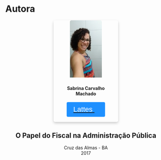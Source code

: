 
# Autora

<style>

.card {
  box-shadow: 0 4px 8px 0 rgba(0,0,0,0.2);
  transition: 0.3s;
  width: 40%;
  border-radius: 5px;
}

.card:hover {
  box-shadow: 0 8px 16px 0 rgba(0,0,0,0.2);
}

img {
  border-radius: 5px 5px 0 0;
}

.container {
  padding: 2px 16px;
}

.button {
  border-radius: 4px;
  background-color: #1E90FF;
  border: none;
  color: #FFFFFF;
  text-align: center;
  font-size: 22px;
  padding: 10px;
  width: 120px;
  transition: all 0.5s;
  cursor: pointer;
  margin: 0px;
}

.button span {
  cursor: pointer;
  position: 100%;
  transition: 0.5s;
}

.button span:after {
  content: '\00bb';
  position: 100%;
  opacity: 0;
  top: 0;
  right: 0px;
  transition: 0.5s;
}

.button:hover span {
  padding-right: 0px;
}

.button:hover span:after {
  opacity: 1;
  right: 0;
}


</style>

<center> 
<div class="card">
	<center> 
  <img src="../imagens/sabrina.gif" alt="Avatar" style="width:50%">
    </center>
  <div class="container">
    <h4 align="center"><b>Sabrina Carvalho Machado</b></h4> 
    <p><button class="button"><a href="http://lattes.cnpq.br/5211879709536511" target="_blank"><span style="color:#FFF"> Lattes </a></span></button></p> 
  </div>
</div>
</center> 


<center><h2><strong>O Papel do Fiscal na Administração Pública</strong></h2></center>
<center>Cruz das Almas - BA </center>
<center>2017 </center>


